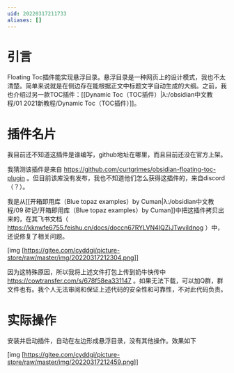 ```yaml
---
uid: 20220317211733
aliases: []
---
```

# 引言
Floating Toc插件能实现悬浮目录。悬浮目录是一种网页上的设计模式，我也不太清楚。简单来说就是在侧边存在能根据正文中标题文字自动生成的大纲。之前，我也介绍过另一款TOC插件：[[Dynamic Toc（TOC插件）|λ:/obsidian中文教程/01 2021新教程/Dynamic Toc（TOC插件）]]。

# 插件名片
我目前还不知道这插件是谁编写，github地址在哪里，而且目前还没在官方上架。

我猜测该插件是来自 https://github.com/curtgrimes/obsidian-floating-toc-plugin 。但目前该库没有发布，我也不知道他们怎么获得这插件的，来自discord（？）。

我是从[[开箱即用库（Blue topaz examples）by Cuman|λ:/obsidian中文教程/09 碎记/开箱即用库（Blue topaz examples）by Cuman]]中把这插件拷贝出来的，在其飞书文档（ https://kknwfe6755.feishu.cn/docs/doccn67RYLVN4IQZiJTwviIdnog ）中，还说修复了相关问题。

[img [https://gitee.com/cyddgi/picture-store/raw/master/img/20220317212304.png]]

因为这特殊原因，所以我将上述文件打包上传到奶牛快传中 https://cowtransfer.com/s/678f58ea331147 。如果无法下载，可以加Q群，群文件也有。我个人无法审阅和保证上述代码的安全性和可靠性，不对此代码负责。

# 实际操作
安装并启动插件，自动在左边形成悬浮目录，没有其他操作。效果如下

[img [https://gitee.com/cyddgi/picture-store/raw/master/img/20220317212459.png]]
